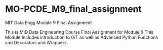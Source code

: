 # MO-PCDE_M9_final_assignment
MIT Data Engg Module 9 Final Assignment

This is MID Data Engineering Course Final Assignment for Module 9
This Module Includes introduction to GIT as well as Advanced Python Functions and Decorators and Wrappers.